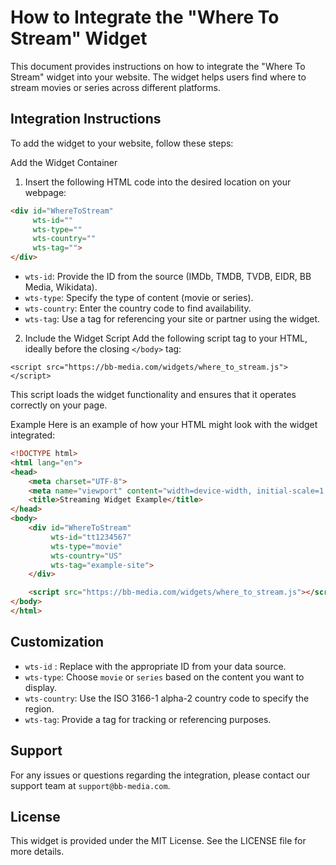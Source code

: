# How to Integrate the "Where To Stream" Widget

This document provides instructions on how to integrate the "Where To Stream" widget into your website. The widget helps users find where to stream movies or series across different platforms.

## Integration Instructions
To add the widget to your website, follow these steps:

Add the Widget Container

1. Insert the following HTML code into the desired location on your webpage:
  ```html
  <div id="WhereToStream" 
       wts-id="" 
       wts-type="" 
       wts-country="" 
       wts-tag="">
  </div>
  ```
- `wts-id`: Provide the ID from the source (IMDb, TMDB, TVDB, EIDR, BB Media, Wikidata).
- `wts-type`: Specify the type of content (movie or series).
- `wts-country`: Enter the country code to find availability.
- `wts-tag`: Use a tag for referencing your site or partner using the widget.
  
2. Include the Widget Script
  Add the following script tag to your HTML, ideally before the closing `</body>` tag:

```<script src="https://bb-media.com/widgets/where_to_stream.js"></script>```

This script loads the widget functionality and ensures that it operates correctly on your page.

Example
Here is an example of how your HTML might look with the widget integrated:
```html
<!DOCTYPE html>
<html lang="en">
<head>
    <meta charset="UTF-8">
    <meta name="viewport" content="width=device-width, initial-scale=1.0">
    <title>Streaming Widget Example</title>
</head>
<body>
    <div id="WhereToStream" 
         wts-id="tt1234567" 
         wts-type="movie" 
         wts-country="US" 
         wts-tag="example-site">
    </div>

    <script src="https://bb-media.com/widgets/where_to_stream.js"></script>
</body>
</html>
```

## Customization
- `wts-id` : Replace with the appropriate ID from your data source.
- `wts-type`: Choose `movie` or `series` based on the content you want to display.
- `wts-country`: Use the ISO 3166-1 alpha-2 country code to specify the region.
- `wts-tag`: Provide a tag for tracking or referencing purposes.

## Support
For any issues or questions regarding the integration, please contact our support team at `support@bb-media.com`.

## License
This widget is provided under the MIT License. See the LICENSE file for more details.
